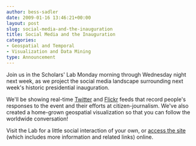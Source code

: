 ```yaml
---
author: bess-sadler
date: 2009-01-16 13:46:21+00:00
layout: post
slug: social-media-and-the-inauguration
title: Social Media and the Inauguration
categories:
- Geospatial and Temporal
- Visualization and Data Mining
type: Announcement
---
```


<!-- ![Social Media in the SLab](http://farm4.static.flickr.com/3525/3202007970_729b7e0186.jpg)  -->

Join us in the Scholars' Lab Monday morning through Wednesday night next week, as we project the social media landscape surrounding next week's historic presidential inauguration.

We'll be showing real-time [Twitter](http://twitter.com) and [Flickr](http://flickr.com) feeds that record people's responses to the event and their efforts at citizen-journalism. We've also created a home-grown geospatial visualization so that you can follow the worldwide conversation!

Visit the Lab for a little social interaction of your own, or [access the site](http://www2.scholarslab.org/inauguration/) (which includes more information and related links) online.
